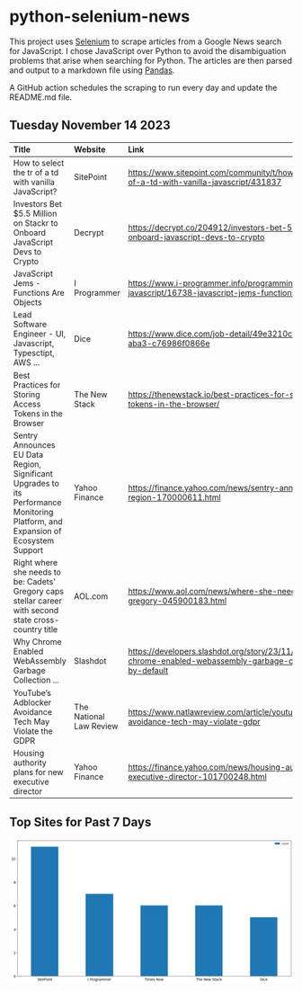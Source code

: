 # python-selenium-news

This project uses [Selenium](https://www.seleniumhq.org/) to scrape articles from a Google News search for JavaScript.
I chose JavaScript over Python to avoid the disambiguation problems that arise when searching for Python.
The articles are then parsed and output to a markdown file using [Pandas](https://pandas.pydata.org/).

A GitHub action schedules the scraping to run every day and update the README.md file.

## Tuesday November 14 2023


| Title                                                                                                                            | Website                 | Link                                                                                                                       |
|:---------------------------------------------------------------------------------------------------------------------------------|:------------------------|:---------------------------------------------------------------------------------------------------------------------------|
| How to select the tr of a td with vanilla JavaScript?                                                                            | SitePoint               | https://www.sitepoint.com/community/t/how-to-select-the-tr-of-a-td-with-vanilla-javascript/431837                          |
| Investors Bet $5.5 Million on Stackr to Onboard JavaScript Devs to Crypto                                                        | Decrypt                 | https://decrypt.co/204912/investors-bet-5-5-million-stackr-onboard-javascript-devs-to-crypto                               |
| JavaScript Jems - Functions Are Objects                                                                                          | I Programmer            | https://www.i-programmer.info/programming/113-javascript/16738-javascript-jems-functions-are-objects.html                  |
| Lead Software Engineer - UI, Javascript, Typesctipt, AWS ...                                                                     | Dice                    | https://www.dice.com/job-detail/49e3210c-caa0-4985-aba3-c76986f0866e                                                       |
| Best Practices for Storing Access Tokens in the Browser                                                                          | The New Stack           | https://thenewstack.io/best-practices-for-storing-access-tokens-in-the-browser/                                            |
| Sentry Announces EU Data Region, Significant Upgrades to its Performance Monitoring Platform, and Expansion of Ecosystem Support | Yahoo Finance           | https://finance.yahoo.com/news/sentry-announces-eu-data-region-170000611.html                                              |
| Right where she needs to be: Cadets' Gregory caps stellar career with second state cross-country title                           | AOL.com                 | https://www.aol.com/news/where-she-needs-cadets-gregory-045900183.html                                                     |
| Why Chrome Enabled WebAssembly Garbage Collection ...                                                                            | Slashdot                | https://developers.slashdot.org/story/23/11/12/0456220/why-chrome-enabled-webassembly-garbage-collection-wasmgc-by-default |
| YouTube’s Adblocker Avoidance Tech May Violate the GDPR                                                                          | The National Law Review | https://www.natlawreview.com/article/youtubes-adblocker-avoidance-tech-may-violate-gdpr                                    |
| Housing authority plans for new executive director                                                                               | Yahoo Finance           | https://finance.yahoo.com/news/housing-authority-plans-executive-director-101700248.html                                   |
## Top Sites for Past 7 Days

![Graph of Top Sites](https://raw.githubusercontent.com/dan-mba/python-selenium-news/main/last-week.png)
